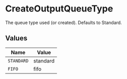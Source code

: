 # CreateOutputQueueType

The queue type used (or created). Defaults to Standard.


## Values

| Name       | Value      |
| ---------- | ---------- |
| `STANDARD` | standard   |
| `FIFO`     | fifo       |